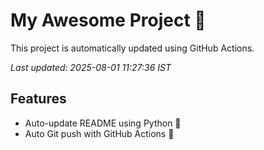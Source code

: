 # My Awesome Project 🚀

This project is automatically updated using GitHub Actions.

_Last updated: 2025-08-01 11:27:36 IST_

## Features
- Auto-update README using Python 🐍
- Auto Git push with GitHub Actions 🤖
